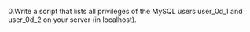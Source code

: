 0.Write a script that lists all privileges of the MySQL users user_0d_1 and user_0d_2 on your server (in localhost).


